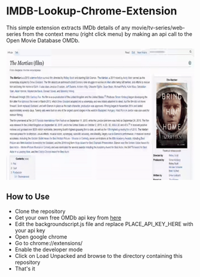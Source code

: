 # IMDB-Lookup-Chrome-Extension
This simple extension extracts IMDb details of any movie/tv-series/web-series from the context menu (right click menu) by making an api call to the Open Movie Database OMDb.

<img src="https://github.com/kanish51/IMDB-Lookup-Chrome-Extension/blob/master/screenshot.gif" width="800" height="350" />

## How to Use
- Clone the repository
- Get your own free OMDb api key from [here](https://www.omdbapi.com/apikey.aspx)
- Edit the backgroundscript.js file and replace PLACE_API_KEY_HERE with your api key
- Open google chrome
- Go to chrome://extensions/
- Enable the developer mode 
- Click on Load Unpacked and browse to the directory containing this repository
- That's it
